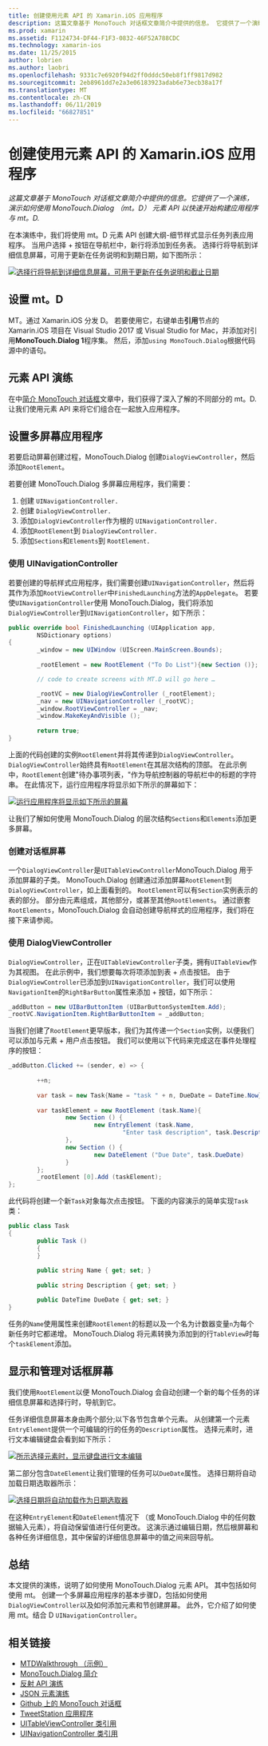 ```yaml
---
title: 创建使用元素 API 的 Xamarin.iOS 应用程序
description: 这篇文章基于 MonoTouch 对话框文章简介中提供的信息。 它提供了一个演练，演示如何使用 MonoTouch.Dialog （mt。D） 元素 API 以快速开始构建应用程序与 mt。D.
ms.prod: xamarin
ms.assetid: F1124734-DF44-F1F3-0832-46F52A788CDC
ms.technology: xamarin-ios
ms.date: 11/25/2015
author: lobrien
ms.author: laobri
ms.openlocfilehash: 9331c7e6920f94d2ff0dddc50eb8f1ff9817d982
ms.sourcegitcommit: 2eb8961dd7e2a3e06183923adab6e73ecb38a17f
ms.translationtype: MT
ms.contentlocale: zh-CN
ms.lasthandoff: 06/11/2019
ms.locfileid: "66827851"
---
```

# <a name="creating-a-xamarinios-application-using-the-elements-api"></a>创建使用元素 API 的 Xamarin.iOS 应用程序

_这篇文章基于 MonoTouch 对话框文章简介中提供的信息。它提供了一个演练，演示如何使用 MonoTouch.Dialog （mt。D） 元素 API 以快速开始构建应用程序与 mt。D._

在本演练中，我们将使用 mt。D 元素 API 创建大纲-细节样式显示任务列表应用程序。 当用户选择<span class="ui"> + </span>按钮在导航栏中，新行将添加到任务表。 选择行将导航到详细信息屏幕，可用于更新在任务说明和到期日期，如下图所示：

 [![](elements-api-walkthrough-images/01-task-list-app.png "选择行将导航到详细信息屏幕，可用于更新在任务说明和截止日期")](elements-api-walkthrough-images/01-task-list-app.png#lightbox)

 ## <a name="setting-up-mtd"></a>设置 mt。D

MT。通过 Xamarin.iOS 分发 D。 若要使用它，右键单击**引用**节点的 Xamarin.iOS 项目在 Visual Studio 2017 或 Visual Studio for Mac，并添加对引用**MonoTouch.Dialog 1**程序集。 然后，添加`using MonoTouch.Dialog`根据代码源中的语句。

## <a name="elements-api-walkthrough"></a>元素 API 演练

在中[简介 MonoTouch 对话框](~/ios/user-interface/monotouch.dialog/index.md)文章中，我们获得了深入了解的不同部分的 mt。D. 让我们使用元素 API 来将它们组合在一起放入应用程序。

## <a name="setting-up-the-multi-screen-application"></a>设置多屏幕应用程序

若要启动屏幕创建过程，MonoTouch.Dialog 创建`DialogViewController`，然后添加`RootElement`。

若要创建 MonoTouch.Dialog 多屏幕应用程序，我们需要：

1.  创建 `UINavigationController.`
1.  创建 `DialogViewController.`
1.  添加`DialogViewController`作为根的  `UINavigationController.` 
1.  添加`RootElement`到  `DialogViewController.`
1.  添加`Sections`和`Elements`到  `RootElement.` 

### <a name="using-a-uinavigationcontroller"></a>使用 UINavigationController

若要创建的导航样式应用程序，我们需要创建`UINavigationController`，然后将其作为添加`RootViewController`中`FinishedLaunching`方法的`AppDelegate`。 若要使`UINavigationController`使用 MonoTouch.Dialog，我们将添加`DialogViewController`到`UINavigationController`，如下所示：

```csharp
public override bool FinishedLaunching (UIApplication app, 
        NSDictionary options)
{
        _window = new UIWindow (UIScreen.MainScreen.Bounds);
            
        _rootElement = new RootElement ("To Do List"){new Section ()};

        // code to create screens with MT.D will go here …

        _rootVC = new DialogViewController (_rootElement);
        _nav = new UINavigationController (_rootVC);
        _window.RootViewController = _nav;
        _window.MakeKeyAndVisible ();
            
        return true;
}
```

上面的代码创建的实例`RootElement`并将其传递到`DialogViewController`。 `DialogViewController`始终具有`RootElement`在其层次结构的顶部。 在此示例中，`RootElement`创建"待办事项列表，"作为导航控制器的导航栏中的标题的字符串。 在此情况下，运行应用程序将显示如下所示的屏幕如下：

 [![](elements-api-walkthrough-images/02-to-do-list-screen-.png "运行应用程序将显示如下所示的屏幕")](elements-api-walkthrough-images/02-to-do-list-screen-.png#lightbox)

让我们了解如何使用 MonoTouch.Dialog 的层次结构`Sections`和`Elements`添加更多屏幕。

### <a name="creating-the-dialog-screens"></a>创建对话框屏幕

一个`DialogViewController`是`UITableViewController`MonoTouch.Dialog 用于添加屏幕的子类。 MonoTouch.Dialog 创建通过添加屏幕`RootElement`到`DialogViewController`，如上面看到的。 `RootElement`可以有`Section`实例表示的表的部分。
部分由元素组成，其他部分，或甚至其他`RootElements`。 通过嵌套`RootElements`，MonoTouch.Dialog 会自动创建导航样式的应用程序，我们将在接下来请参阅。

### <a name="using-dialogviewcontroller"></a>使用 DialogViewController

`DialogViewController`，正在`UITableViewController`子类，拥有`UITableView`作为其视图。 在此示例中，我们想要每次将项添加到表<span class="ui"> + </span>点击按钮。 由于`DialogViewController`已添加到`UINavigationController`，我们可以使用`NavigationItem`的`RightBarButton`属性来添加<span class="ui"> + </span>按钮，如下所示：

```csharp
_addButton = new UIBarButtonItem (UIBarButtonSystemItem.Add);
_rootVC.NavigationItem.RightBarButtonItem = _addButton;
```

当我们创建了`RootElement`更早版本，我们为其传递一个`Section`实例，以便我们可以添加与元素<span class="ui"> + </span>用户点击按钮。 我们可以使用以下代码来完成这在事件处理程序的按钮：

```csharp
_addButton.Clicked += (sender, e) => {
                
        ++n;
                
        var task = new Task{Name = "task " + n, DueDate = DateTime.Now};
                
        var taskElement = new RootElement (task.Name){
                new Section () {
                        new EntryElement (task.Name, 
                                "Enter task description", task.Description)
                },
                new Section () {
                        new DateElement ("Due Date", task.DueDate)
                }
        };
        _rootElement [0].Add (taskElement);
};
```

此代码将创建一个新`Task`对象每次点击按钮。 下面的内容演示的简单实现`Task`类：

```csharp
public class Task
{   
        public Task ()
        {
        }
        
        public string Name { get; set; }
        
        public string Description { get; set; }

        public DateTime DueDate { get; set; }
}
```

任务的`Name`使用属性来创建`RootElement`的标题以及一个名为计数器变量`n`为每个新任务时它都递增。 MonoTouch.Dialog 将元素转换为添加到的行`TableView`时每个`taskElement`添加。

## <a name="presenting-and-managing-dialog-screens"></a>显示和管理对话框屏幕

我们使用`RootElement`以便 MonoTouch.Dialog 会自动创建一个新的每个任务的详细信息屏幕和选择行时，导航到它。

任务详细信息屏幕本身由两个部分;以下各节包含单个元素。 从创建第一个元素`EntryElement`提供一个可编辑的行的任务的`Description`属性。 选择元素时，进行文本编辑键盘会看到如下所示：

 [![](elements-api-walkthrough-images/03-create-task.png "所示选择元素时，显示键盘进行文本编辑")](elements-api-walkthrough-images/03-create-task.png#lightbox)

第二部分包含`DateElement`让我们管理的任务可以`DueDate`属性。 选择日期将自动加载日期选取器所示：

 [![](elements-api-walkthrough-images/04-date-picker.png "选择日期将自动加载作为日期选取器")](elements-api-walkthrough-images/04-date-picker.png#lightbox)

在这种`EntryElement`和`DateElement`情况下 （或 MonoTouch.Dialog 中的任何数据输入元素），将自动保留值进行任何更改。 这演示通过编辑日期，然后根屏幕和各种任务详细信息，其中保留的详细信息屏幕中的值之间来回导航。

## <a name="summary"></a>总结

本文提供的演练，说明了如何使用 MonoTouch.Dialog 元素 API。 其中包括如何使用 mt。 创建一个多屏幕应用程序的基本步骤D，包括如何使用`DialogViewController`以及如何添加元素和节创建屏幕。 此外，它介绍了如何使用 mt。结合 D `UINavigationController`。

## <a name="related-links"></a>相关链接

- [MTDWalkthrough （示例）](https://developer.xamarin.com/samples/monotouch/MTDWalkthrough/)
- [MonoTouch.Dialog 简介](~/ios/user-interface/monotouch.dialog/index.md)
- [反射 API 演练](~/ios/user-interface/monotouch.dialog/reflection-api-walkthrough.md)
- [JSON 元素演练](~/ios/user-interface/monotouch.dialog/json-element-walkthrough.md)
- [Github 上的 MonoTouch 对话框](https://github.com/migueldeicaza/MonoTouch.Dialog)
- [TweetStation 应用程序](https://github.com/migueldeicaza/TweetStation)
- [UITableViewController 类引用](https://developer.apple.com/library/ios/#DOCUMENTATION/UIKit/Reference/UITableViewController_Class/Reference/Reference.html)
- [UINavigationController 类引用](https://developer.apple.com/library/ios/#documentation/UIKit/Reference/UINavigationController_Class/Reference/Reference.html)
